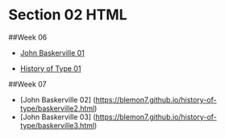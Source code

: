 Section 02 HTML
===============



##Week 06

- [John Baskerville  01](https://blemon7.github.io/history-of-type/baskerville1.html)

- [History of Type 01](https://blemon7.github.io/history-of-type/history-of-type1.html)


##Week 07

- [John Baskerville  02] (https://blemon7.github.io/history-of-type/baskerville2.html)
- [John Baskerville  03] (https://blemon7.github.io/history-of-type/baskerville3.html)
